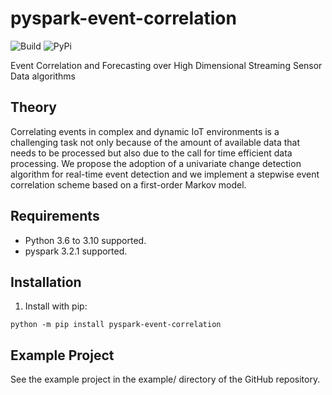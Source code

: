 # pyspark-event-correlation
![Build](https://img.shields.io/badge/build-passing-green) ![PyPi](https://img.shields.io/badge/PyPi-1.0.1-blue)

Event Correlation and Forecasting over High Dimensional Streaming Sensor Data algorithms

## Theory
Correlating events in complex and dynamic IoT environments is a challenging task not only because of the amount of available data that needs to be processed but also due to the call for time efficient data processing. We propose the adoption of a univariate change detection algorithm for real-time event detection and we implement a stepwise event correlation scheme based on a first-order Markov model.


## Requirements
* Python 3.6 to 3.10 supported.
* pyspark 3.2.1 supported.


## Installation
1. Install with pip:
```
python -m pip install pyspark-event-correlation
```


## Example Project
See the example project in the example/ directory of the GitHub repository.

